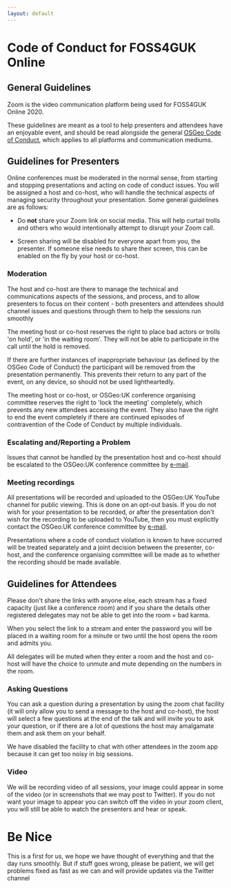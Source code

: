 ```yaml
---
layout: default
---
```


# Code of Conduct for FOSS4GUK Online

## General Guidelines

Zoom is the video communication platform being used for FOSS4GUK Online 2020.

These guidelines are meant as a tool to help presenters and attendees have an enjoyable event, and should be read alongside the general [OSGeo Code of Conduct](https://www.osgeo.org/code_of_conduct/), which applies to all platforms and communication mediums.


## Guidelines for Presenters

Online conferences must be moderated in the normal sense, from starting and stopping presentations and acting on code of conduct issues. You will be assigned a host and co-host, who will handle the technical aspects of managing security throughout your presentation. Some general guidelines are as follows:

- Do **not** share your Zoom link on social media. This will help curtail trolls and others who would intentionally attempt to disrupt your Zoom call.

- Screen sharing will be disabled for everyone apart from you, the presenter. If someone else needs to share their screen, this can be enabled on the fly by your host or co-host.

### Moderation

The host and co-host are there to manage the technical and communications aspects of the sessions, and process, and to allow presenters to focus on their content - both presenters and attendees should channel issues and questions through them to help the sessions run smoothly

The meeting host or co-host reserves the right to place bad actors or trolls 'on hold', or 'in the waiting room'. They will not be able to participate in the call until the hold is removed.

If there are further instances of inappropriate behaviour (as defined by the OSGeo Code of Conduct) the participant will be removed from the presentation permanently. This prevents their return to any part of the event, on any device, so should not be used lightheartedly.

The meeting host or co-host, or OSGeo:UK conference organising committee reserves the right to 'lock the meeting' completely, which prevents any new attendees accessing the event. They also have the right to end the event completely if there are continued episodes of contravention of the Code of Conduct by multiple individuals.

### Escalating and/Reporting a Problem

Issues that cannot be handled by the presentation host and co-host should be escalated to the OSGeo:UK conference committee by [e-mail](mailto:foss4guk.osgeouk@gmail.com).


### Meeting recordings

All presentations will be recorded and uploaded to the OSGeo:UK YouTube channel for public viewing. This is done on an opt-out basis. If you do not wish for your presentation to be recorded, or after the presentation don't wish for the recording to be uploaded to YouTube, then you must explicitly contact the OSGeo:UK conference committee by [e-mail](mailto:foss4guk.osgeouk@gmail.com).

Presentations where a code of conduct violation is known to have occurred will be treated separately and a joint decision between the presenter, co-host, and the conference organising committee will be made as to whether the recording should be made available.

## Guidelines for Attendees

Please don't share the links with anyone else, each stream has a fixed capacity (just like a conference room) and if you share the details other registered delegates may not be able to get into the room = bad karma.

When you select the link to a stream and enter the password you will be placed in a waiting room for a minute or two until the host opens the room and admits you.

All delegates will be muted when they enter a room and the host and co-host will have the choice to unmute and mute depending on the numbers in the room.

### Asking Questions

You can ask a question during a presentation by using the zoom chat facility (it will only allow you to send a message to the host and co-host), the host will select a few questions at the end of the talk and will invite you to ask your question, or if there are a lot of questions the host may amalgamate them and ask them on your behalf.

We have disabled the facility to chat with other attendees in the zoom app because it can get too noisy in big sessions.

### Video
We will be recording video of all sessions, your image could appear in some of the video (or in screenshots that we may post to Twitter). If you do not want your image to appear you can switch off the video in your zoom client, you will still be able to watch the presenters and hear or speak.

# Be Nice
This is a first for us, we hope we have thought of everything and that the day runs smoothly. But if stuff goes wrong, please be patient, we will get problems fixed as fast as we can and will provide updates via the Twitter channel

